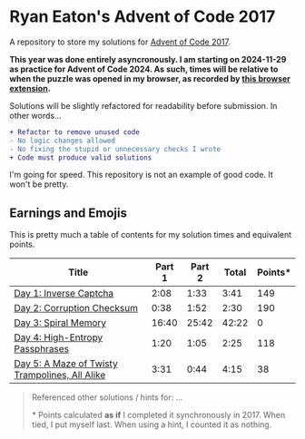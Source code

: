 # Ryan Eaton's Advent of Code 2017

A repository to store my solutions for [Advent of Code 2017](https://adventofcode.com/2017).

**This year was done entirely asyncronously. I am starting on 2024-11-29 as practice for Advent of Code 2024. As such, times will be relative to when the puzzle was opened in my browser, as recorded by [this browser extension](https://chromewebstore.google.com/detail/advent-of-code-part-2-tim/fhmjpoppaplfhgnknpbaaklgdnnimfbn?pli=1).**

Solutions will be slightly refactored for readability before submission. In other words...

```diff
+ Refactor to remove unused code
- No logic changes allowed
- No fixing the stupid or unnecessary checks I wrote
+ Code must produce valid solutions
```

I'm going for speed. This repository is not an example of good code. It won't be pretty.

## Earnings and Emojis

This is pretty much a table of contents for my solution times and equivalent points.

| Title                                                        | Part 1 | Part 2 | Total | Points\* |
|--------------------------------------------------------------|--------|--------|-------|----------|
| [Day 1: Inverse Captcha](notes/1.md)                         | 2:08   | 1:33   | 3:41  | 149      |
| [Day 2: Corruption Checksum](notes/2.md)                     | 0:38   | 1:52   | 2:30  | 190      |
| [Day 3: Spiral Memory](notes/3.md)                           | 16:40  | 25:42  | 42:22 | 0        |
| [Day 4: High-Entropy Passphrases](notes/4.md)                | 1:20   | 1:05   | 2:25  | 118      |
| [Day 5: A Maze of Twisty Trampolines, All Alike](notes/5.md) | 3:31   | 0:44   | 4:15  | 38       |

> Referenced other solutions / hints for: ...
>
> \* Points calculated **as if** I completed it synchronously in 2017. When tied, I put myself last. When using a hint, I counted it as nothing.
